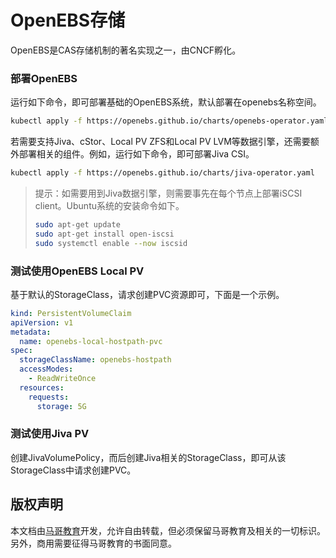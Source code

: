 # OpenEBS存储

OpenEBS是CAS存储机制的著名实现之一，由CNCF孵化。

### 部署OpenEBS

运行如下命令，即可部署基础的OpenEBS系统，默认部署在openebs名称空间。

```bash 
kubectl apply -f https://openebs.github.io/charts/openebs-operator.yaml
```

若需要支持Jiva、cStor、Local PV ZFS和Local PV LVM等数据引擎，还需要额外部署相关的组件。例如，运行如下命令，即可部署Jiva CSI。

```bash
kubectl apply -f https://openebs.github.io/charts/jiva-operator.yaml
```

> 提示：如需要用到Jiva数据引擎，则需要事先在每个节点上部署iSCSI client。Ubuntu系统的安装命令如下。
>
> ```bash 
> sudo apt-get update
> sudo apt-get install open-iscsi
> sudo systemctl enable --now iscsid
> ```

### 测试使用OpenEBS Local PV

基于默认的StorageClass，请求创建PVC资源即可，下面是一个示例。

```yaml
kind: PersistentVolumeClaim
apiVersion: v1
metadata:
  name: openebs-local-hostpath-pvc
spec:
  storageClassName: openebs-hostpath
  accessModes:
    - ReadWriteOnce
  resources:
    requests:
      storage: 5G
```

### 测试使用Jiva PV

创建JivaVolumePolicy，而后创建Jiva相关的StorageClass，即可从该StorageClass中请求创建PVC。



## 版权声明

本文档由[马哥教育](http://www.magedu.com)开发，允许自由转载，但必须保留马哥教育及相关的一切标识。另外，商用需要征得马哥教育的书面同意。

